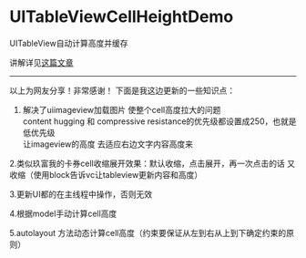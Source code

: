 # UITableViewCellHeightDemo
UITableView自动计算高度并缓存

讲解详见[这篇文章](http://www.jianshu.com/p/64f0e1557562)

***
以上为网友分享！非常感谢！
下面是我这边更新的一些知识点：

1. 解决了uiimageview加载图片 使整个cell高度拉大的问题\
content hugging 和 compressive resistance的优先级都设置成250，也就是低优先级\
让imageview的高度 去适应右边文字内容高度来

2.类似玖富我的卡券cell收缩展开效果：默认收缩，点击展开，再一次点击的话 又收缩（使用block告诉vc让tableview更新内容和高度）

3.更新UI都的在主线程中操作，否则无效

4.根据model手动计算cell高度

5.autolayout 方法动态计算cell高度（约束要保证从左到右从上到下确定约束的原则）

